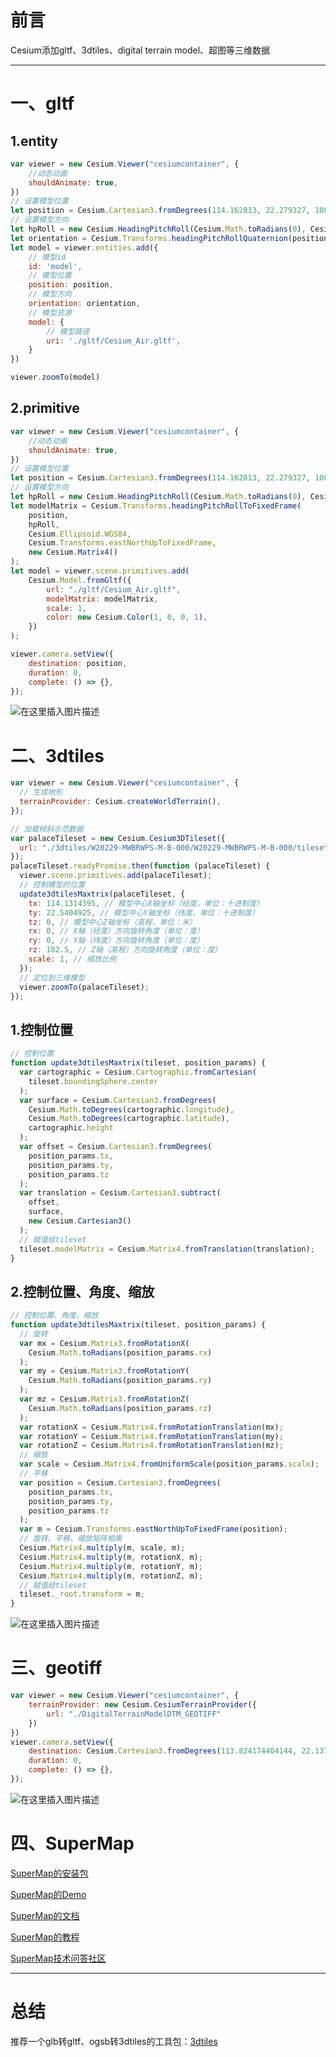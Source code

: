 # 前言
Cesium添加gltf、3dtiles、digital terrain model、超图等三维数据

---
# 一、gltf
## 1.entity

```javascript
var viewer = new Cesium.Viewer("cesiumcontainer", {
    //动态动画
    shouldAnimate: true,
})
// 设置模型位置
let position = Cesium.Cartesian3.fromDegrees(114.162813, 22.279327, 100);
// 设置模型方向
let hpRoll = new Cesium.HeadingPitchRoll(Cesium.Math.toRadians(0), Cesium.Math.toRadians(0), Cesium.Math.toRadians(0));//弧度
let orientation = Cesium.Transforms.headingPitchRollQuaternion(position, hpRoll);
let model = viewer.entities.add({
    // 模型id
    id: 'model',
    // 模型位置
    position: position,
    // 模型方向
    orientation: orientation,
    // 模型资源
    model: {
        // 模型路径
        uri: './gltf/Cesium_Air.gltf',
    }
})

viewer.zoomTo(model)
```
## 2.primitive
```javascript
var viewer = new Cesium.Viewer("cesiumcontainer", {
    //动态动画
    shouldAnimate: true,
})
// 设置模型位置
let position = Cesium.Cartesian3.fromDegrees(114.162813, 22.279327, 100);
// 设置模型方向
let hpRoll = new Cesium.HeadingPitchRoll(Cesium.Math.toRadians(0), Cesium.Math.toRadians(0), Cesium.Math.toRadians(0));//弧度
let modelMatrix = Cesium.Transforms.headingPitchRollToFixedFrame(
    position,
    hpRoll,
    Cesium.Ellipsoid.WGS84,
    Cesium.Transforms.eastNorthUpToFixedFrame,
    new Cesium.Matrix4()
);
let model = viewer.scene.primitives.add(
    Cesium.Model.fromGltf({
        url: "./gltf/Cesium_Air.gltf",
        modelMatrix: modelMatrix,
        scale: 1,
        color: new Cesium.Color(1, 0, 0, 1),
    })
);

viewer.camera.setView({
    destination: position,
    duration: 0,
    complete: () => {},
});
```
![在这里插入图片描述](https://img-blog.csdnimg.cn/72c73c0a49c54bba93ce4acd8d2d86c2.png#pic_center)

# 二、3dtiles

```javascript
var viewer = new Cesium.Viewer("cesiumcontainer", {
  // 生成地形
  terrainProvider: Cesium.createWorldTerrain(),
});

// 加载倾斜示范数据
var palaceTileset = new Cesium.Cesium3DTileset({
  url: "./3dtiles/W20229-MWBRWPS-M-B-000/W20229-MWBRWPS-M-B-000/tileset.json",
});
palaceTileset.readyPromise.then(function (palaceTileset) {
  viewer.scene.primitives.add(palaceTileset);
  // 控制模型的位置
  update3dtilesMaxtrix(palaceTileset, {
    tx: 114.1314395, // 模型中心X轴坐标（经度，单位：十进制度）
    ty: 22.5404925, // 模型中心Y轴坐标（纬度，单位：十进制度）
    tz: 0, // 模型中心Z轴坐标（高程，单位：米）
    rx: 0, // X轴（经度）方向旋转角度（单位：度）
    ry: 0, // Y轴（纬度）方向旋转角度（单位：度）
    rz: 182.5, // Z轴（高程）方向旋转角度（单位：度）
    scale: 1, // 缩放比例
  });
  // 定位到三维模型
  viewer.zoomTo(palaceTileset);
});
```
## 1.控制位置

```javascript
// 控制位置
function update3dtilesMaxtrix(tileset, position_params) {
  var cartographic = Cesium.Cartographic.fromCartesian(
    tileset.boundingSphere.center
  );
  var surface = Cesium.Cartesian3.fromDegrees(
    Cesium.Math.toDegrees(cartographic.longitude),
    Cesium.Math.toDegrees(cartographic.latitude),
    cartographic.height
  );
  var offset = Cesium.Cartesian3.fromDegrees(
    position_params.tx,
    position_params.ty,
    position_params.tz
  );
  var translation = Cesium.Cartesian3.subtract(
    offset,
    surface,
    new Cesium.Cartesian3()
  );
  // 赋值给tileset
  tileset.modelMatrix = Cesium.Matrix4.fromTranslation(translation);
}
```

## 2.控制位置、角度、缩放
```javascript
// 控制位置、角度、缩放
function update3dtilesMaxtrix(tileset, position_params) {
  // 旋转
  var mx = Cesium.Matrix3.fromRotationX(
    Cesium.Math.toRadians(position_params.rx)
  );
  var my = Cesium.Matrix3.fromRotationY(
    Cesium.Math.toRadians(position_params.ry)
  );
  var mz = Cesium.Matrix3.fromRotationZ(
    Cesium.Math.toRadians(position_params.rz)
  );
  var rotationX = Cesium.Matrix4.fromRotationTranslation(mx);
  var rotationY = Cesium.Matrix4.fromRotationTranslation(my);
  var rotationZ = Cesium.Matrix4.fromRotationTranslation(mz);
  // 缩放
  var scale = Cesium.Matrix4.fromUniformScale(position_params.scale);
  // 平移
  var position = Cesium.Cartesian3.fromDegrees(
    position_params.tx,
    position_params.ty,
    position_params.tz
  );
  var m = Cesium.Transforms.eastNorthUpToFixedFrame(position);
  // 旋转、平移、缩放矩阵相乘
  Cesium.Matrix4.multiply(m, scale, m);
  Cesium.Matrix4.multiply(m, rotationX, m);
  Cesium.Matrix4.multiply(m, rotationY, m);
  Cesium.Matrix4.multiply(m, rotationZ, m);
  // 赋值给tileset
  tileset._root.transform = m;
}
```

![在这里插入图片描述](https://img-blog.csdnimg.cn/9b036b6490bd4a7da6ae0c23c7b846b9.png#pic_center)

# 三、geotiff

```javascript
var viewer = new Cesium.Viewer("cesiumcontainer", {
    terrainProvider: new Cesium.CesiumTerrainProvider({
        url: "./DigitalTerrainModelDTM_GEOTIFF"
    })
})
viewer.camera.setView({
    destination: Cesium.Cartesian3.fromDegrees(113.824174404144, 22.1379446983337, 1000),
    duration: 0,
    complete: () => {},
});
```
![在这里插入图片描述](https://img-blog.csdnimg.cn/4eb7ef5db7694b6bbb3e64b8438f7b63.png#pic_center)

# 四、SuperMap

[SuperMap的安装包](http://support.supermap.com.cn/DownloadCenter/DownloadPage.aspx?id=2336)

[SuperMap的Demo](http://support.supermap.com.cn/DataWarehouse/WebDocHelp/iServer/webgl/examples/webgl/examples.html#layer)

[SuperMap的文档](http://support.supermap.com.cn/DataWarehouse/WebDocHelp/iServer/webgl/web/apis/3dwebgl.html)

[SuperMap的教程](https://www.bilibili.com/video/BV1Dh41137x5/?spm_id_from=333.1007.top_right_bar_window_custom_collection.content.click&vd_source=7db51e154f5eebccdf418a5264852559)

[SuperMap技术问答社区](http://qa.supermap.com/)

---

# 总结
推荐一个glb转gltf、ogsb转3dtiles的工具包：[3dtiles](https://github.com/fanvanzh/3dtiles)